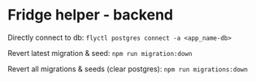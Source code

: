 # Fridge helper - backend

Directly connect to db: `flyctl postgres connect -a <app_name-db>`

Revert latest migration & seed: `npm run migration:down`

Revert all migrations & seeds (clear postgres): `npm run migrations:down`

